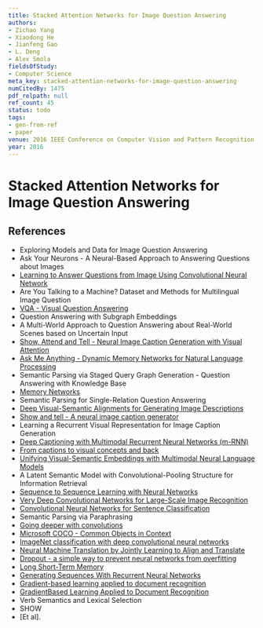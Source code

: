 ```yaml
---
title: Stacked Attention Networks for Image Question Answering
authors:
- Zichao Yang
- Xiaodong He
- Jianfeng Gao
- L. Deng
- Alex Smola
fieldsOfStudy:
- Computer Science
meta_key: stacked-attention-networks-for-image-question-answering
numCitedBy: 1475
pdf_relpath: null
ref_count: 45
status: todo
tags:
- gen-from-ref
- paper
venue: 2016 IEEE Conference on Computer Vision and Pattern Recognition (CVPR)
year: 2016
---
```


# Stacked Attention Networks for Image Question Answering

## References

- Exploring Models and Data for Image Question Answering
- Ask Your Neurons - A Neural-Based Approach to Answering Questions about Images
- [Learning to Answer Questions from Image Using Convolutional Neural Network](./learning-to-answer-questions-from-image-using-convolutional-neural-network.md)
- Are You Talking to a Machine? Dataset and Methods for Multilingual Image Question
- [VQA - Visual Question Answering](./vqa-visual-question-answering.md)
- Question Answering with Subgraph Embeddings
- A Multi-World Approach to Question Answering about Real-World Scenes based on Uncertain Input
- [Show, Attend and Tell - Neural Image Caption Generation with Visual Attention](./show-attend-and-tell-neural-image-caption-generation-with-visual-attention.md)
- [Ask Me Anything - Dynamic Memory Networks for Natural Language Processing](./ask-me-anything-dynamic-memory-networks-for-natural-language-processing.md)
- Semantic Parsing via Staged Query Graph Generation - Question Answering with Knowledge Base
- [Memory Networks](./memory-networks.md)
- Semantic Parsing for Single-Relation Question Answering
- [Deep Visual-Semantic Alignments for Generating Image Descriptions](./deep-visual-semantic-alignments-for-generating-image-descriptions.md)
- [Show and tell - A neural image caption generator](./show-and-tell-a-neural-image-caption-generator.md)
- Learning a Recurrent Visual Representation for Image Caption Generation
- [Deep Captioning with Multimodal Recurrent Neural Networks (m-RNN)](./deep-captioning-with-multimodal-recurrent-neural-networks-m-rnn.md)
- [From captions to visual concepts and back](./from-captions-to-visual-concepts-and-back.md)
- [Unifying Visual-Semantic Embeddings with Multimodal Neural Language Models](./unifying-visual-semantic-embeddings-with-multimodal-neural-language-models.md)
- A Latent Semantic Model with Convolutional-Pooling Structure for Information Retrieval
- [Sequence to Sequence Learning with Neural Networks](./sequence-to-sequence-learning-with-neural-networks.md)
- [Very Deep Convolutional Networks for Large-Scale Image Recognition](./very-deep-convolutional-networks-for-large-scale-image-recognition.md)
- [Convolutional Neural Networks for Sentence Classification](./convolutional-neural-networks-for-sentence-classification.md)
- Semantic Parsing via Paraphrasing
- [Going deeper with convolutions](./going-deeper-with-convolutions.md)
- [Microsoft COCO - Common Objects in Context](./microsoft-coco-common-objects-in-context.md)
- [ImageNet classification with deep convolutional neural networks](./imagenet-classification-with-deep-convolutional-neural-networks.md)
- [Neural Machine Translation by Jointly Learning to Align and Translate](./neural-machine-translation-by-jointly-learning-to-align-and-translate.md)
- [Dropout - a simple way to prevent neural networks from overfitting](./dropout-a-simple-way-to-prevent-neural-networks-from-overfitting.md)
- [Long Short-Term Memory](./long-short-term-memory.md)
- [Generating Sequences With Recurrent Neural Networks](./generating-sequences-with-recurrent-neural-networks.md)
- [Gradient-based learning applied to document recognition](./gradient-based-learning-applied-to-document-recognition.md)
- [GradientBased Learning Applied to Document Recognition](./gradientbased-learning-applied-to-document-recognition.md)
- Verb Semantics and Lexical Selection
- SHOW
- [Et al].
